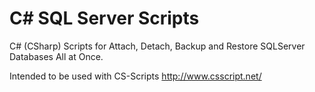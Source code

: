 # C# SQL Server Scripts

C# (CSharp) Scripts for Attach, Detach, Backup and Restore SQLServer Databases All at Once.

Intended to be used with CS-Scripts http://www.csscript.net/

